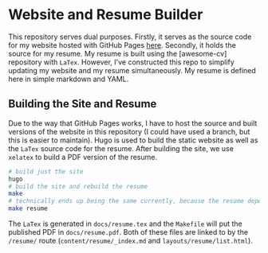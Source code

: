 # Website and Resume Builder

This repository serves dual purposes. Firstly, it serves as the source code for my website hosted
with GitHub Pages [here](https://calebstew.art). Secondly, it holds the source for my resume. My
resume is built using the [awesome-cv] repository with `LaTex`. However, I've constructed this
repo to simplify updating my website and my resume simultaneously. My resume is defined here in
simple markdown and YAML. 

## Building the Site and Resume

Due to the way that GitHub Pages works, I have to host the source and built versions of the website
in this repository (I could have used a branch, but this is easier to maintain). Hugo is used to
build the static website as well as the `LaTex` source code for the resume. After building the site,
we use `xelatex` to build a PDF version of the resume.

```sh
# build just the site
hugo
# build the site and rebuild the resume
make
# technically ends up being the same currently, because the resume depends on the site.
make resume
```

The `LaTex` is generated in `docs/resume.tex` and the `Makefile` will put the published PDF in `docs/resume.pdf`.
Both of these files are linked to by the `/resume/` route (`content/resume/_index.md` and `layouts/resume/list.html`).

